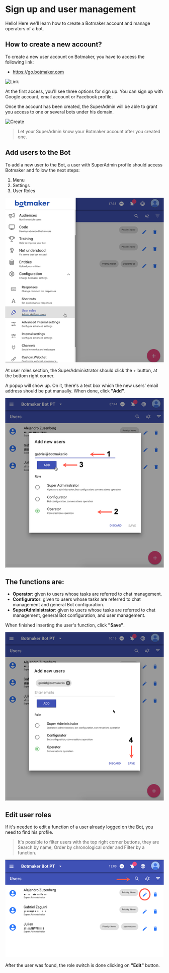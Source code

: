 # Sign up and user management

Hello! Here we'll learn how to create a Botmaker account and manage operators of a bot.

## How to create a new account?

To create a new user account on Botmaker, you have to access the following link:
- https://go.botmaker.com

![Link](https://camo.githubusercontent.com/ab2db9e35425c74c009eb99b23cdef406265c0f4/68747470733a2f2f626f746d616b657261646d696e2e6769746875622e696f2f646f63732f65732f696d6167656e65732f43617074757261253230646525323054656c61253230323031382d30382d3133253230612543432538307325323031362e34352e33302e706e67)

At the first access, you'll see three options for sign up. You can sign up with Google account, email account or Facebook profile.

Once the account has been created, the SuperAdmin will be able to grant you access to one or several bots under his domain.

![Create](https://camo.githubusercontent.com/d41400238749b17a242587a9dbeb80ffd1a172a7/68747470733a2f2f626f746d616b657261646d696e2e6769746875622e696f2f646f63732f65732f696d6167656e65732f43617074757261253230646525323054656c61253230323031382d30382d3133253230612543432538307325323031362e34362e30302e706e67)

>Let your SuperAdmin know your Botmaker account after you created one.

## Add users to the Bot
To add a new user to the Bot, a user with SuperAdmin profile should access Botmaker and follow the next steps:

1. Menu
2. Settings
3. User Roles

![Menu](https://github.com/botmakeradmin/botmakeradmin.github.io/blob/master/docs/en/images/RolesMenu.png)

At user roles section, the SuperAdministrator should click the + button, at the bottom right corner.

A popup will show up. On it, there's a text box which the new users' email address should be put manually.  When done, click **"Add"**.

![PopUp](https://github.com/botmakeradmin/botmakeradmin.github.io/blob/master/docs/en/images/AddUser.png)

## The functions are:
- **Operator**: given to users whose tasks are referred to chat management.
- **Configurator**: given to users whose tasks are referred to chat management and general Bot configuration.
- **SuperAdministrator**: given to users whose tasks are referred to chat management, general Bot configuration, and user management.

When finished inserting the user's function, click **"Save"**.

![Save](https://github.com/botmakeradmin/botmakeradmin.github.io/blob/master/docs/en/images/SaveUser.png)

## Edit user roles
If it's needed to edit a function of a user already logged on the Bot, you need to find his profile.

>It's possible to filter users with the top right corner buttons, they are Search by name, Order by chronological order and Filter by a function.

![Edit](https://github.com/botmakeradmin/botmakeradmin.github.io/blob/master/docs/en/images/EditUser.png)

After the user was found, the role switch is done clicking on **"Edit"** button.


